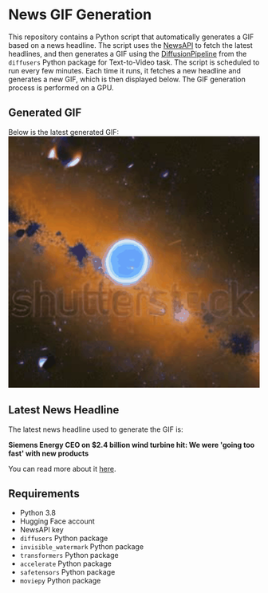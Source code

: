 # News GIF Generation
This repository contains a Python script that automatically generates a GIF based on a news headline. The script uses the [NewsAPI](https://newsapi.org/) to fetch the latest headlines, and then generates a GIF using the [DiffusionPipeline](https://github.com/huggingface/diffusers) from the `diffusers` Python package for Text-to-Video task.
The script is scheduled to run every few minutes. Each time it runs, it fetches a new headline and generates a new GIF, which is then displayed below. The GIF generation process is performed on a GPU.

## Generated GIF
Below is the latest generated GIF:
![Generated GIF](output.gif?raw=true&v=1691492715)

## Latest News Headline
The latest news headline used to generate the GIF is:

**Siemens Energy CEO on $2.4 billion wind turbine hit: We were 'going too fast' with new products**

You can read more about it [here](https://www.cnbc.com/2023/08/07/siemens-energy-books-2point4-billion-wind-turbine-hit-in-q3-2023-results.html).

## Requirements
- Python 3.8
- Hugging Face account
- NewsAPI key
- `diffusers` Python package
- `invisible_watermark` Python package
- `transformers` Python package
- `accelerate` Python package
- `safetensors` Python package
- `moviepy` Python package
